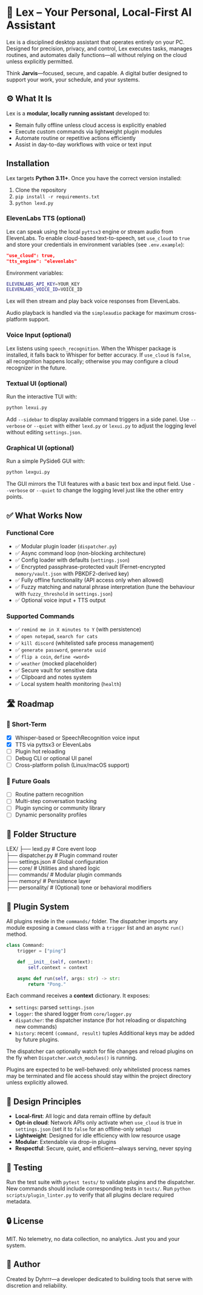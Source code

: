# 🧠 Lex – Your Personal, Local-First AI Assistant

Lex is a disciplined desktop assistant that operates entirely on your PC. Designed for precision, privacy, and control, Lex executes tasks, manages routines, and automates daily functions—all without relying on the cloud unless explicitly permitted.

Think **Jarvis**—focused, secure, and capable. A digital butler designed to support your work, your schedule, and your systems.

## ⚙️ What It Is

Lex is a **modular, locally running assistant** developed to:
- Remain fully offline unless cloud access is explicitly enabled
- Execute custom commands via lightweight plugin modules
- Automate routine or repetitive actions efficiently
- Assist in day-to-day workflows with voice or text input

## Installation
Lex targets **Python 3.11+**. Once you have the correct version installed:
1. Clone the repository
2. `pip install -r requirements.txt`
3. `python lexd.py`

### ElevenLabs TTS (optional)
Lex can speak using the local `pyttsx3` engine or stream audio from ElevenLabs.
To enable cloud-based text-to-speech, set `use_cloud` to `true` and store your credentials in environment variables (see `.env.example`):

```json
"use_cloud": true,
"tts_engine": "elevenlabs"
```

Environment variables:

```bash
ELEVENLABS_API_KEY=YOUR_KEY
ELEVENLABS_VOICE_ID=VOICE_ID
```

Lex will then stream and play back voice responses from ElevenLabs.

Audio playback is handled via the `simpleaudio` package for maximum cross-platform support.

### Voice Input (optional)
Lex listens using `speech_recognition`. When the Whisper package is installed, it falls back to Whisper for better accuracy. If `use_cloud` is `false`, all recognition happens locally; otherwise you may configure a cloud recognizer in the future.

### Textual UI (optional)
Run the interactive TUI with:

```bash
python lexui.py
```

Add `--sidebar` to display available command triggers in a side panel.
Use `--verbose` or `--quiet` with either `lexd.py` or `lexui.py` to adjust the
logging level without editing `settings.json`.

### Graphical UI (optional)
Run a simple PySide6 GUI with:

```bash
python lexgui.py
```

The GUI mirrors the TUI features with a basic text box and input field. Use
`--verbose` or `--quiet` to change the logging level just like the other entry
points.

## ✅ What Works Now

### Functional Core
- ✅ Modular plugin loader (`dispatcher.py`)
- ✅ Async command loop (non-blocking architecture)
- ✅ Config loader with defaults (`settings.json`)
- ✅ Encrypted passphrase-protected vault (Fernet-encrypted `memory/vault.json` with PBKDF2-derived key)
- ✅ Fully offline functionality (API access only when allowed)
- ✅ Fuzzy matching and natural phrase interpretation
  (tune the behaviour with `fuzzy_threshold` in `settings.json`)
- ✅ Optional voice input + TTS output

### Supported Commands
- ✅ `remind me in X minutes to Y` (with persistence)
- ✅ `open notepad`, `search for cats`
- ✅ `kill discord` (whitelisted safe process management)
- ✅ `generate password`, `generate uuid`
- ✅ `flip a coin`, `define <word>`
- ✅ `weather` (mocked placeholder)
- ✅ Secure vault for sensitive data
- ✅ Clipboard and notes system
- ✅ Local system health monitoring (`health`)

## 🛣 Roadmap

### 🚧 Short-Term
- [x] Whisper-based or SpeechRecognition voice input
- [x] TTS via pyttsx3 or ElevenLabs
- [ ] Plugin hot reloading
- [ ] Debug CLI or optional UI panel
- [ ] Cross-platform polish (Linux/macOS support)

### 🧠 Future Goals
- [ ] Routine pattern recognition
- [ ] Multi-step conversation tracking
- [ ] Plugin syncing or community library
- [ ] Dynamic personality profiles

## 📂 Folder Structure
LEX/
├── lexd.py           # Core event loop  
├── dispatcher.py     # Plugin command router  
├── settings.json     # Global configuration  
├── core/             # Utilities and shared logic  
├── commands/         # Modular plugin commands  
├── memory/           # Persistence layer  
├── personality/      # (Optional) tone or behavioral modifiers  

## 🧩 Plugin System

All plugins reside in the `commands/` folder. The dispatcher imports any module exposing a `Command` class with a `trigger` list and an async `run()` method.

```python
class Command:
    trigger = ["ping"]

    def __init__(self, context):
        self.context = context

    async def run(self, args: str) -> str:
        return "Pong."
```

Each command receives a **context** dictionary. It exposes:
- `settings`: parsed `settings.json`
- `logger`: the shared logger from `core/logger.py`
- `dispatcher`: the dispatcher instance (for hot reloading or dispatching new commands)
- `history`: recent `(command, result)` tuples
Additional keys may be added by future plugins.

The dispatcher can optionally watch for file changes and reload plugins on the fly when `Dispatcher.watch_modules()` is running.

Plugins are expected to be well-behaved: only whitelisted process names may be terminated and file access should stay within the project directory unless explicitly allowed.

## 🧭 Design Principles

- **Local-first**: All logic and data remain offline by default
- **Opt-in cloud**: Network APIs only activate when `use_cloud` is true in `settings.json` (set it to `false` for an offline-only setup)
- **Lightweight**: Designed for idle efficiency with low resource usage
- **Modular**: Extendable via drop-in plugins  
- **Respectful**: Secure, quiet, and efficient—always serving, never spying

## 🧪 Testing
Run the test suite with `pytest tests/` to validate plugins and the dispatcher. New commands should include corresponding tests in `tests/`.
Run `python scripts/plugin_linter.py` to verify that all plugins declare required metadata.

## 🔒 License
MIT. No telemetry, no data collection, no analytics. Just you and your system.

## 🧾 Author
Created by Dyhrrr—a developer dedicated to building tools that serve with discretion and reliability.
